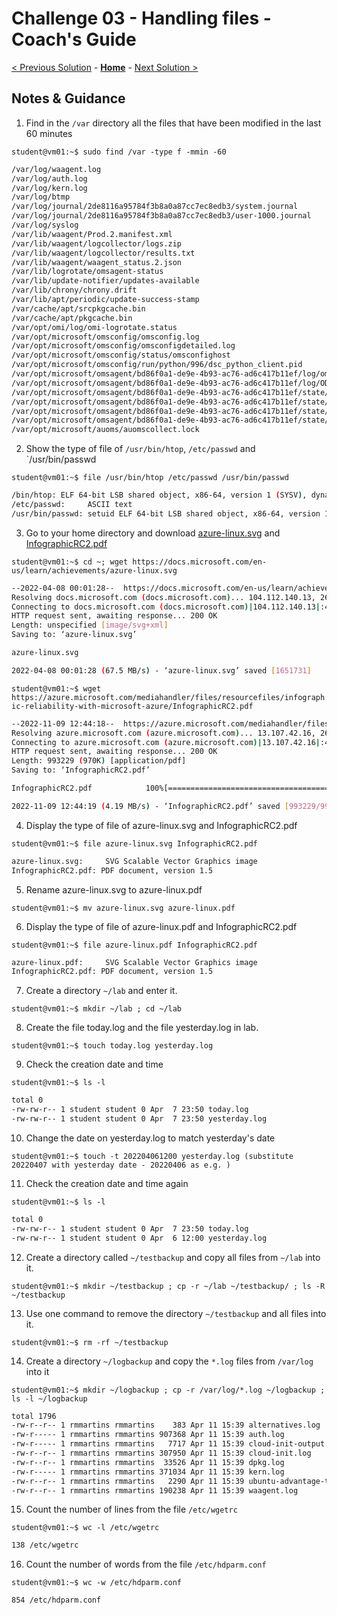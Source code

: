 # Challenge 03 - Handling files - Coach's Guide 

[< Previous Solution](./Solution-02.md) - **[Home](./README.md)** - [Next Solution >](./Solution-04.md)

## Notes & Guidance
1. Find in the `/var` directory all the files that have been modified in the last 60 minutes

`student@vm01:~$ sudo find /var -type f -mmin -60`

```bash
/var/log/waagent.log
/var/log/auth.log
/var/log/kern.log
/var/log/btmp
/var/log/journal/2de8116a95784f3b8a0a87cc7ec8edb3/system.journal
/var/log/journal/2de8116a95784f3b8a0a87cc7ec8edb3/user-1000.journal
/var/log/syslog
/var/lib/waagent/Prod.2.manifest.xml
/var/lib/waagent/logcollector/logs.zip
/var/lib/waagent/logcollector/results.txt
/var/lib/waagent/waagent_status.2.json
/var/lib/logrotate/omsagent-status
/var/lib/update-notifier/updates-available
/var/lib/chrony/chrony.drift
/var/lib/apt/periodic/update-success-stamp
/var/cache/apt/srcpkgcache.bin
/var/cache/apt/pkgcache.bin
/var/opt/omi/log/omi-logrotate.status
/var/opt/microsoft/omsconfig/omsconfig.log
/var/opt/microsoft/omsconfig/omsconfigdetailed.log
/var/opt/microsoft/omsconfig/status/omsconfighost
/var/opt/microsoft/omsconfig/run/python/996/dsc_python_client.pid
/var/opt/microsoft/omsagent/bd86f0a1-de9e-4b93-ac76-ad6c417b11ef/log/omsagent.log
/var/opt/microsoft/omsagent/bd86f0a1-de9e-4b93-ac76-ad6c417b11ef/log/ODSIngestion.status
/var/opt/microsoft/omsagent/bd86f0a1-de9e-4b93-ac76-ad6c417b11ef/state/omsconfig.log.auditd_plugin.pos
/var/opt/microsoft/omsagent/bd86f0a1-de9e-4b93-ac76-ad6c417b11ef/state/out_oms_audit.b5dc259ad4ddf7131.buffer
/var/opt/microsoft/omsagent/bd86f0a1-de9e-4b93-ac76-ad6c417b11ef/state/out_oms_common.b5dc258e41778160b.buffer
/var/opt/microsoft/omsagent/bd86f0a1-de9e-4b93-ac76-ad6c417b11ef/state/omsconfig.log.auditd_dsc_log.pos
/var/opt/microsoft/auoms/auomscollect.lock
```
2. Show the type of file of `/usr/bin/htop`, `/etc/passwd` and `/usr/bin/passwd

`student@vm01:~$ file /usr/bin/htop /etc/passwd /usr/bin/passwd`

```bash
/bin/htop: ELF 64-bit LSB shared object, x86-64, version 1 (SYSV), dynamically linked, interpreter /lib64/ld-linux-x86-64.so.2, BuildID[sha1]=732986edd7d25415061c74c17cb3db139bee2775, for GNU/Linux 3.2.0, stripped
/etc/passwd:     ASCII text
/usr/bin/passwd: setuid ELF 64-bit LSB shared object, x86-64, version 1 (SYSV), dynamically linked, interpreter /lib64/ld-linux-x86-64.so.2, BuildID[sha1]=6af93256cb810d90b2f96fc052b05b43b954f5b2, for GNU/Linux 3.2.0, stripped
```

3. Go to your home directory and download [azure-linux.svg](https://docs.microsoft.com/en-us/learn/achievements/azure-linux.svg)  and [InfographicRC2.pdf](https://azure.microsoft.com/mediahandler/files/resourcefiles/infographic-reliability-with-microsoft-azure/InfographicRC2.pdf)

`student@vm01:~$ cd ~; wget https://docs.microsoft.com/en-us/learn/achievements/azure-linux.svg`

```bash
--2022-04-08 00:01:28--  https://docs.microsoft.com/en-us/learn/achievements/azure-linux.svg
Resolving docs.microsoft.com (docs.microsoft.com)... 104.112.140.13, 2600:1419:bc00:493::353e, 2600:1419:bc00:48e::353e
Connecting to docs.microsoft.com (docs.microsoft.com)|104.112.140.13|:443... connected.
HTTP request sent, awaiting response... 200 OK
Length: unspecified [image/svg+xml]
Saving to: ‘azure-linux.svg’

azure-linux.svg                                                           [ <=>                                                                                                                                                                      ]   1.58M  --.-KB/s    in 0.02s

2022-04-08 00:01:28 (67.5 MB/s) - ‘azure-linux.svg’ saved [1651731]
```

`student@vm01:~$ wget https://azure.microsoft.com/mediahandler/files/resourcefiles/infographic-reliability-with-microsoft-azure/InfographicRC2.pdf`

```bash
--2022-11-09 12:44:18--  https://azure.microsoft.com/mediahandler/files/resourcefiles/infographic-reliability-with-microsoft-azure/InfographicRC2.pdf
Resolving azure.microsoft.com (azure.microsoft.com)... 13.107.42.16, 2620:1ec:21::16
Connecting to azure.microsoft.com (azure.microsoft.com)|13.107.42.16|:443... connected.
HTTP request sent, awaiting response... 200 OK
Length: 993229 (970K) [application/pdf]
Saving to: ‘InfographicRC2.pdf’

InfographicRC2.pdf            100%[=================================================>] 969.95K  4.19MB/s    in 0.2s

2022-11-09 12:44:19 (4.19 MB/s) - ‘InfographicRC2.pdf’ saved [993229/993229]
```

4. Display the type of file of azure-linux.svg and InfographicRC2.pdf

`student@vm01:~$ file azure-linux.svg InfographicRC2.pdf`

```bash
azure-linux.svg:     SVG Scalable Vector Graphics image
InfographicRC2.pdf: PDF document, version 1.5
```

5. Rename azure-linux.svg to azure-linux.pdf 

`student@vm01:~$ mv azure-linux.svg azure-linux.pdf`

6. Display the type of file of azure-linux.pdf and InfographicRC2.pdf

`student@vm01:~$ file azure-linux.pdf InfographicRC2.pdf`

```bash
azure-linux.pdf:     SVG Scalable Vector Graphics image
InfographicRC2.pdf: PDF document, version 1.5
```

7. Create a directory `~/lab` and enter it.

`student@vm01:~$ mkdir ~/lab ; cd ~/lab`

8. Create the file today.log and the file yesterday.log in lab.

`student@vm01:~$ touch today.log yesterday.log`

9. Check the creation date and time

`student@vm01:~$ ls -l`

```bash
total 0
-rw-rw-r-- 1 student student 0 Apr  7 23:50 today.log
-rw-rw-r-- 1 student student 0 Apr  7 23:50 yesterday.log
```

10. Change the date on yesterday.log to match yesterday's date

`student@vm01:~$ touch -t 202204061200 yesterday.log (substitute 20220407 with yesterday date - 20220406 as e.g. )`

11. Check the creation date and time again

`student@vm01:~$ ls -l`

```bash
total 0
-rw-rw-r-- 1 student student 0 Apr  7 23:50 today.log
-rw-rw-r-- 1 student student 0 Apr  6 12:00 yesterday.log
```

12. Create a directory called `~/testbackup` and copy all files from `~/lab` into it.

`student@vm01:~$ mkdir ~/testbackup ; cp -r ~/lab ~/testbackup/ ; ls -R  ~/testbackup`

13. Use one command to remove the directory `~/testbackup` and all files into it.

`student@vm01:~$ rm -rf ~/testbackup `

14. Create a directory `~/logbackup` and copy the `*.log` files from `/var/log` into it

`student@vm01:~$ mkdir ~/logbackup ; cp -r /var/log/*.log ~/logbackup ; ls -l ~/logbackup`

```bash
total 1796
-rw-r--r-- 1 rmmartins rmmartins    383 Apr 11 15:39 alternatives.log
-rw-r----- 1 rmmartins rmmartins 907368 Apr 11 15:39 auth.log
-rw-r----- 1 rmmartins rmmartins   7717 Apr 11 15:39 cloud-init-output.log
-rw-r--r-- 1 rmmartins rmmartins 307950 Apr 11 15:39 cloud-init.log
-rw-r--r-- 1 rmmartins rmmartins  33526 Apr 11 15:39 dpkg.log
-rw-r----- 1 rmmartins rmmartins 371034 Apr 11 15:39 kern.log
-rw-r--r-- 1 rmmartins rmmartins   2290 Apr 11 15:39 ubuntu-advantage-timer.log
-rw-r--r-- 1 rmmartins rmmartins 190238 Apr 11 15:39 waagent.log
```
15. Count the number of lines from the file `/etc/wgetrc`

`student@vm01:~$ wc -l /etc/wgetrc`

```bash
138 /etc/wgetrc
```

16. Count the number of words from the file `/etc/hdparm.conf`

`student@vm01:~$ wc -w /etc/hdparm.conf`

```bash
854 /etc/hdparm.conf
```
